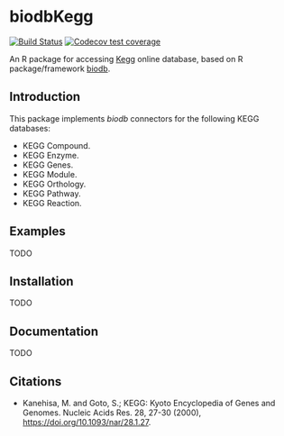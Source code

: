 # biodbKegg

[![Build Status](https://travis-ci.org/pkrog/biodbKegg.svg?branch=master)](https://travis-ci.org/pkrog/biodbKegg)
[![Codecov test coverage](https://codecov.io/gh/pkrog/biodbKegg/branch/master/graph/badge.svg)](https://codecov.io/gh/pkrog/biodbKegg?branch=master)

An R package for accessing [Kegg](https://www.kegg.jp/) online database, based on R package/framework [biodb](https://github.com/pkrog/biodb/).

## Introduction

This package implements *biodb* connectors for the following KEGG databases:
 * KEGG Compound.
 * KEGG Enzyme.
 * KEGG Genes.
 * KEGG Module.
 * KEGG Orthology.
 * KEGG Pathway.
 * KEGG Reaction.

## Examples

TODO

## Installation

TODO

## Documentation

TODO

## Citations

 * Kanehisa, M. and Goto, S.; KEGG: Kyoto Encyclopedia of Genes and Genomes. Nucleic Acids Res. 28, 27-30 (2000), <https://doi.org/10.1093/nar/28.1.27>.
